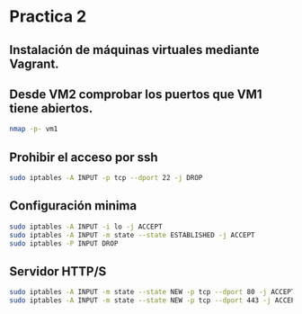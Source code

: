 # Practica 2
## Instalación de máquinas virtuales mediante Vagrant.

## Desde VM2 comprobar los puertos que VM1 tiene abiertos.

```sh
nmap -p- vm1
```

## Prohibir el acceso por ssh

```sh
sudo iptables -A INPUT -p tcp --dport 22 -j DROP
```

## Configuración minima

```sh
sudo iptables -A INPUT -i lo -j ACCEPT
sudo iptables -A INPUT -m state --state ESTABLISHED -j ACCEPT
sudo iptables -P INPUT DROP
```

## Servidor HTTP/S

```sh
sudo iptables -A INPUT -m state --state NEW -p tcp --dport 80 -j ACCEPT
sudo iptables -A INPUT -m state --state NEW -p tcp --dport 443 -j ACCEPT
```
